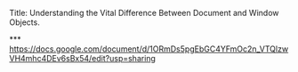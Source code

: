Title: Understanding the Vital Difference Between Document and Window Objects.


*** https://docs.google.com/document/d/1ORmDs5pgEbGC4YFmOc2n_VTQlzwVH4mhc4DEv6sBx54/edit?usp=sharing